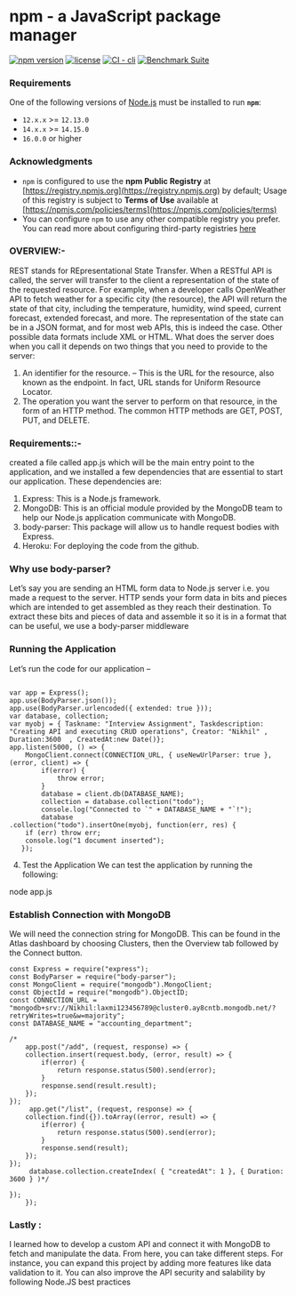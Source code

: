 # npm - a JavaScript package manager

[![npm version](https://img.shields.io/npm/v/npm.svg)](https://npm.im/npm)
[![license](https://img.shields.io/npm/l/npm.svg)](https://npm.im/npm)
[![CI - cli](https://github.com/npm/cli/actions/workflows/ci.yml/badge.svg)](https://github.com/npm/cli/actions/workflows/ci.yml)
[![Benchmark Suite](https://github.com/npm/cli/actions/workflows/benchmark.yml/badge.svg)](https://github.com/npm/cli/actions/workflows/benchmark.yml)

### Requirements

One of the following versions of [Node.js](https://nodejs.org/en/download/) must be installed to run **`npm`**:

* `12.x.x` >= `12.13.0`
* `14.x.x` >= `14.15.0`
* `16.0.0` or higher



### Acknowledgments

* `npm` is configured to use the **npm Public Registry** at [https://registry.npmjs.org](https://registry.npmjs.org) by default; Usage of this registry is subject to **Terms of Use** available at [https://npmjs.com/policies/terms](https://npmjs.com/policies/terms)
* You can configure `npm` to use any other compatible registry you prefer. You can read more about configuring third-party registries [here](https://docs.npmjs.com/cli/v7/using-npm/registry)

### OVERVIEW:-

REST stands for REpresentational State Transfer. When a RESTful API is called, the server will transfer to the client a representation of the state of the requested resource. For example, when a developer calls OpenWeather API to fetch weather for a specific city (the resource), the API will return the state of that city, including the temperature, humidity, wind speed, current forecast, extended forecast, and more. The representation of the state can be in a JSON format, and for most web APIs, this is indeed the case. Other possible data formats include XML or HTML. What does the server does when you call it depends on two things that you need to provide to the server:
1. An identifier for the resource. – This is the URL for the resource, also known as the endpoint. In fact, URL stands for Uniform Resource Locator.
2. The operation you want the server to perform on that resource, in the form of an HTTP method. The common HTTP methods are GET, POST, PUT, and DELETE.
 ### Requirements::-
created a file called app.js which will be the main entry point to the application, and we installed a few dependencies that are essential to start our application.
These dependencies are:
1. Express: This is a Node.js framework.
2. MongoDB: This is an official module provided by the MongoDB team to help our Node.js application communicate with MongoDB.
3. body-parser: This package will allow us to handle request bodies with Express.
4. Heroku: For deploying the code from the github.






### Why use body-parser?
Let’s say you are sending an HTML form data to Node.js server i.e. you made a request to the server. HTTP sends your form data in bits and pieces which are intended to get assembled as they reach their destination. To extract these bits and pieces of data and assemble it so it is in a format that can be useful, we use a body-parser middleware


### Running  the Application
Let’s run the code for our application –
```

var app = Express();
app.use(BodyParser.json());
app.use(BodyParser.urlencoded({ extended: true }));
var database, collection;
var myobj = { Taskname: "Interview Assignment", Taskdescription: "Creating API and executing CRUD operations", Creator: "Nikhil" , Duration:3600  , CreatedAt:new Date()};
app.listen(5000, () => {
    MongoClient.connect(CONNECTION_URL, { useNewUrlParser: true }, (error, client) => {
        if(error) {
            throw error;
        }
        database = client.db(DATABASE_NAME);
        collection = database.collection("todo");
        console.log("Connected to `" + DATABASE_NAME + "`!");
        database
.collection("todo").insertOne(myobj, function(err, res) {
    if (err) throw err;
    console.log("1 document inserted");
   });
   ```
   4. Test the Application
We can test the application by running the following:

node app.js


### Establish Connection with MongoDB
We will need the connection string for MongoDB. This can be found in the Atlas dashboard by choosing Clusters, then the Overview tab followed by the Connect button.
```
const Express = require("express");
const BodyParser = require("body-parser");
const MongoClient = require("mongodb").MongoClient;
const ObjectId = require("mongodb").ObjectID;
const CONNECTION_URL = "mongodb+srv://Nikhil:laxmi123456789@cluster0.ay8cntb.mongodb.net/?retryWrites=true&w=majority";
const DATABASE_NAME = "accounting_department";
```

```
/*
    app.post("/add", (request, response) => {
    collection.insert(request.body, (error, result) => {
        if(error) {
            return response.status(500).send(error);
        }
        response.send(result.result);
    }); 
});
     app.get("/list", (request, response) => {
    collection.find({}).toArray((error, result) => {
        if(error) {
            return response.status(500).send(error);
        }
        response.send(result);
    });
});
     database.collection.createIndex( { "createdAt": 1 }, { Duration: 3600 } )*/

});
    });
 ```
 ### Lastly :
  I learned how to develop a custom API and connect it with MongoDB to fetch and manipulate the data. From here, you can take different steps. For instance, you can expand this project by adding more features like data validation to it. You can also improve the API security and salability by following Node.JS best practices
